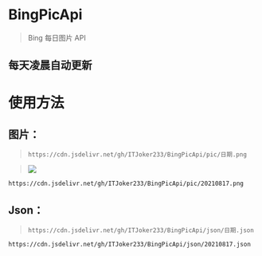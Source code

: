 # BingPicApi
> Bing 每日图片 API
## 每天凌晨自动更新

# 使用方法

## 图片：
> `https://cdn.jsdelivr.net/gh/ITJoker233/BingPicApi/pic/日期.png`

> ![](https://cdn.jsdelivr.net/gh/ITJoker233/BingPicApi/pic/20210818.png)

```
https://cdn.jsdelivr.net/gh/ITJoker233/BingPicApi/pic/20210817.png
```

## Json：
> `https://cdn.jsdelivr.net/gh/ITJoker233/BingPicApi/json/日期.json`
```
https://cdn.jsdelivr.net/gh/ITJoker233/BingPicApi/json/20210817.json
```
